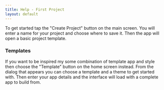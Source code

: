 ```yaml
---
title: Help - First Project
layout: default
---
```


To get started tap the "Create Project" button on the main screen.
You will enter a name for your project and choose where to save it.
Then the app will open a basic project template.

### Templates

If you want to be inspired my some combination of template app and style then choose the
"Template" button on the home screen instead.
From the dialog that appears you can choose a template and a theme to get started with.
Then enter your app details and the interface will load with a complete app to build from.
